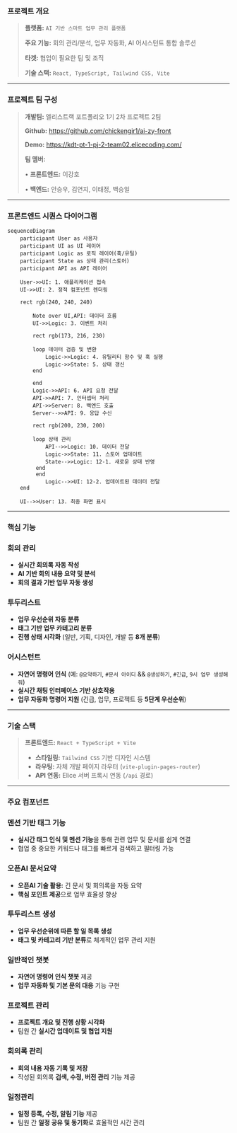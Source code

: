 ### **프로젝트 개요**

> **플랫폼:** `AI 기반 스마트 업무 관리 플랫폼`
> 
> 
> **주요 기능:** 회의 관리/분석, 업무 자동화, AI 어시스턴트 통합 솔루션
> 
> **타겟:** 협업이 필요한 팀 및 조직
> 
> **기술 스택:** `React, TypeScript, Tailwind CSS, Vite`
> 

---

### 프로젝트 팀 구성

> **개발팀:** 엘리스트랙 포트폴리오 1기 2차 프로젝트 2팀
> 
> 
> **Github:** https://github.com/chickengir1/ai-zy-front
> 
> **Demo:** https://kdt-pt-1-pj-2-team02.elicecoding.com/
> 
> **팀 멤버:**
> 
> • **프론트엔드:** 이강호
> 
> • **백엔드:** 안승우, 김연지, 이태정, 백승일
> 

---

### 프론트엔드 시퀀스 다이어그램

```mermaid
sequenceDiagram
    participant User as 사용자
    participant UI as UI 레이어
    participant Logic as 로직 레이어(훅/유틸)
    participant State as 상태 관리(스토어)
    participant API as API 레이어

    User->>UI: 1. 애플리케이션 접속
    UI->>UI: 2. 정적 컴포넌트 렌더링

    rect rgb(240, 240, 240)
    
        Note over UI,API: 데이터 흐름
        UI->>Logic: 3. 이벤트 처리
        
        rect rgb(173, 216, 230)

        loop 데이터 검증 및 변환
            Logic->>Logic: 4. 유틸리티 함수 및 훅 실행
            Logic->>State: 5. 상태 갱신
        end

        end
        Logic->>API: 6. API 요청 전달
        API->>API: 7. 인터셉터 처리
        API->>Server: 8. 백엔드 호출
        Server-->>API: 9. 응답 수신
        
        rect rgb(200, 230, 200)

        loop 상태 관리
            API-->>Logic: 10. 데이터 전달
            Logic->>State: 11. 스토어 업데이트
            State-->>Logic: 12-1. 새로운 상태 반영
         end 
         end
            Logic-->>UI: 12-2. 업데이트된 데이터 전달
    end

    UI-->>User: 13. 최종 화면 표시
```
---

### 핵심 기능

### 회의 관리

- **실시간 회의록 자동 작성**
- **AI 기반 회의 내용 요약 및 분석**
- **회의 결과 기반 업무 자동 생성**

### 투두리스트

- **업무 우선순위 자동 분류**
- **태그 기반 업무 카테고리 분류**
- **진행 상태 시각화**
(일반, 기획, 디자인, 개발 등 **8개 분류**)

### 어시스턴트

- **자연어 명령어 인식**
(예: `@요약하기`, `#문서 아이디` && `@생성하기`, `#긴급`, `9시 업무 생성해줘`)
- **실시간 채팅 인터페이스 기반 상호작용**
- **업무 자동화 명령어 지원**
(긴급, 업무, 프로젝트 등 **5단계 우선순위**)

---

### 기술 스택

> **프론트엔드:** `React + TypeScript + Vite`
> 
> - **스타일링:** `Tailwind CSS` 기반 디자인 시스템
> - **라우팅:** 자체 개발 페이지 라우터 (`vite-plugin-pages-router`)
> - **API 연동:** Elice 서버 프록시 연동 (`/api` 경로)

---

### 주요 컴포넌트

### 멘션 기반 태그 기능

- **실시간 태그 인식 및 멘션 기능**을 통해 관련 업무 및 문서를 쉽게 연결
- 협업 중 중요한 키워드나 태그를 빠르게 검색하고 필터링 가능

### 오픈AI 문서요약

- **오픈AI 기술 활용:** 긴 문서 및 회의록을 자동 요약
- **핵심 포인트 제공**으로 업무 효율성 향상

### 투두리스트 생성

- **업무 우선순위에 따른 할 일 목록 생성**
- **태그 및 카테고리 기반 분류**로 체계적인 업무 관리 지원

### 일반적인 챗봇

- **자연어 명령어 인식 챗봇** 제공
- **업무 자동화 및 기본 문의 대응** 기능 구현

### 프로젝트 관리

- **프로젝트 개요 및 진행 상황 시각화**
- 팀원 간 **실시간 업데이트 및 협업 지원**

### 회의록 관리

- **회의 내용 자동 기록 및 저장**
- 작성된 회의록 **검색, 수정, 버전 관리** 기능 제공

### 일정관리

- **일정 등록, 수정, 알림 기능** 제공
- 팀원 간 **일정 공유 및 동기화**로 효율적인 시간 관리
